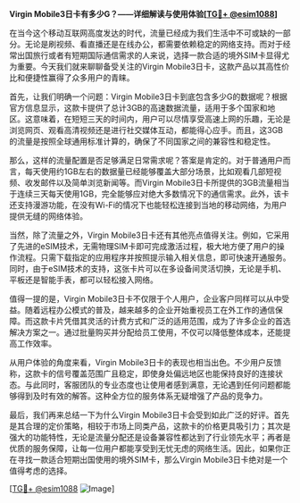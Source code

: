 **Virgin Mobile3日卡有多少G？——详细解读与使用体验[[TG💪+ @esim1088](https://t.me/s/esim1088)]**

在当今这个移动互联网高度发达的时代，流量已经成为我们生活中不可或缺的一部分。无论是刷视频、看直播还是在线办公，都需要依赖稳定的网络支持。而对于经常出国旅行或者有短期国际通信需求的人来说，选择一款合适的境外SIM卡显得尤为重要。今天我们就来聊聊备受关注的Virgin Mobile3日卡，这款产品以其高性价比和便捷性赢得了众多用户的青睐。

首先，让我们明确一个问题：Virgin Mobile3日卡到底包含多少G的数据呢？根据官方信息显示，这款卡提供了总计3GB的高速数据流量，适用于多个国家和地区。这意味着，在短短三天的时间内，用户可以尽情享受高速上网的乐趣，无论是浏览网页、观看高清视频还是进行社交媒体互动，都能得心应手。而且，这3GB的流量是按照全球通用标准计算的，确保了不同国家之间的兼容性和稳定性。

那么，这样的流量配置是否足够满足日常需求呢？答案是肯定的。对于普通用户而言，每天使用约1GB左右的数据量已经能够覆盖大部分场景，比如观看几部短视频、收发邮件以及简单浏览新闻等。而Virgin Mobile3日卡所提供的3GB流量相当于连续三天每天使用1GB，完全能够应对绝大多数情况下的通信需求。此外，该卡还支持漫游功能，在没有Wi-Fi的情况下也能轻松连接到当地的移动网络，为用户提供无缝的网络体验。

当然，除了流量之外，Virgin Mobile3日卡还有其他亮点值得关注。例如，它采用了先进的eSIM技术，无需物理SIM卡即可完成激活过程，极大地方便了用户的操作流程。只需下载指定的应用程序并按照提示输入相关信息，即可快速开通服务。同时，由于eSIM技术的支持，这张卡片可以在多设备间灵活切换，无论是手机、平板还是智能手表，都可以轻松接入网络。

值得一提的是，Virgin Mobile3日卡不仅限于个人用户，企业客户同样可以从中受益。随着远程办公模式的普及，越来越多的企业开始重视员工在外工作的通信保障。而这款卡片凭借其灵活的计费方式和广泛的适用范围，成为了许多企业的首选解决方案之一。通过批量购买并分配给员工使用，不仅可以降低整体成本，还能提高工作效率。

从用户体验的角度来看，Virgin Mobile3日卡的表现也相当出色。不少用户反馈称，这款卡的信号覆盖范围广且稳定，即使身处偏远地区也能保持良好的连接状态。与此同时，客服团队的专业态度也让使用者感到满意，无论遇到任何问题都能够得到及时有效的解答。这种全方位的服务体系无疑增强了产品的竞争力。

最后，我们再来总结一下为什么Virgin Mobile3日卡会受到如此广泛的好评。首先是其合理的定价策略，相较于市场上同类产品，这款卡的价格更具吸引力；其次是强大的功能特性，无论是流量分配还是设备兼容性都达到了行业领先水平；再者是优质的服务保障，让每一位用户都能享受到无忧无虑的网络生活。因此，如果你正在寻找一款适合短期出国使用的境外SIM卡，那么Virgin Mobile3日卡绝对是一个值得考虑的选择。

[[TG💪+ @esim1088](https://t.me/s/esim1088) ![Image](https://i.postimg.cc/4NQfJmqS/Snipaste-2025-05-13-00-14-12.png)]